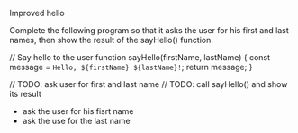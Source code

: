 Improved hello

Complete the following program so that it asks the user for his first and last names, then show the result of the sayHello() function.

// Say hello to the user
function sayHello(firstName, lastName) {
const message = `Hello, ${firstName} ${lastName}!`;
return message;
}

// TODO: ask user for first and last name
// TODO: call sayHello() and show its result

- ask the user for his fisrt name
- ask the use for the last name
